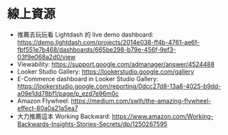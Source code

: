 # 線上資源

- 推薦去玩玩看 Lightdash 的 live demo dashboard: https://demo.lightdash.com/projects/2014e038-ff4b-4761-ae6f-fbf551e7b468/dashboards/665be298-b79e-456f-9ef3-03f9e068a2d0/view
- Viewability: https://support.google.com/admanager/answer/4524488
- Looker Studio Gallery: https://lookerstudio.google.com/gallery
- E-Commerce dashboard in Looker Studio Gallery: https://lookerstudio.google.com/reporting/0dcc27d8-13a8-4025-b9dd-a09e1dd78bf1/page/p_ezd7e96m0c
- Amazon Flywheel: https://medium.com/swlh/the-amazing-flywheel-effect-80a0a21a5ea7
- 大力推薦這本 Working Backward: https://www.amazon.com/Working-Backwards-Insights-Stories-Secrets/dp/1250267595 

